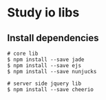 Study io libs
===

## Install dependencies

```shell
# core lib
$ npm install --save jade
$ npm install --save ejs
$ npm install --save nunjucks

# server side jquery lib
$ npm install --save cheerio
```
